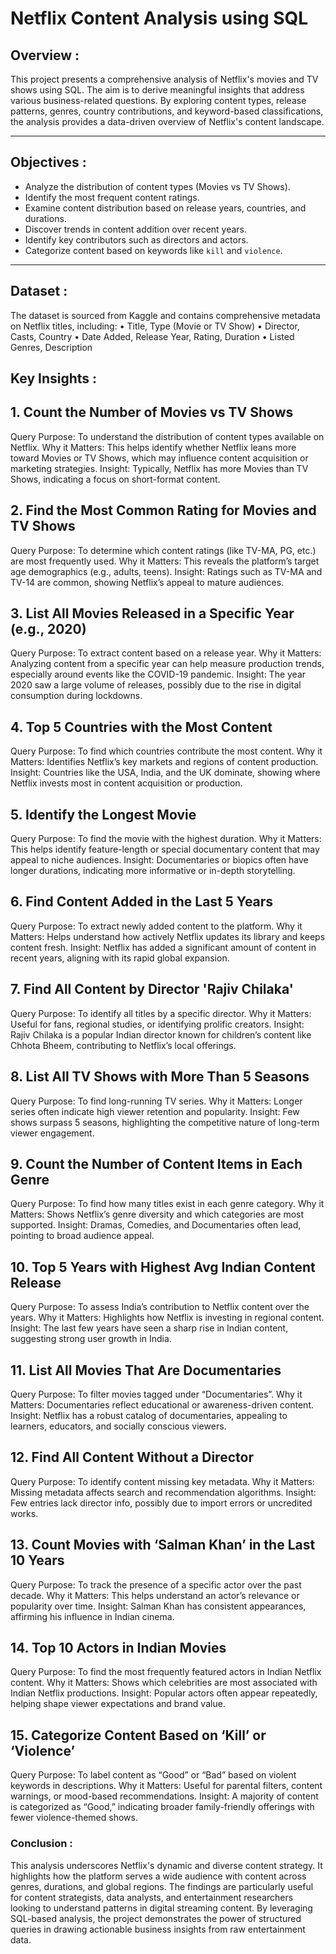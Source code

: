 # Netflix Content Analysis using SQL

##  Overview :
This project presents a comprehensive analysis of Netflix's movies and TV shows using SQL. The aim is to derive meaningful insights that address various business-related questions. By exploring content types, release patterns, genres, country contributions, and keyword-based classifications, the analysis provides a data-driven overview of Netflix's content landscape.

---

##  Objectives :
- Analyze the distribution of content types (Movies vs TV Shows).
- Identify the most frequent content ratings.
- Examine content distribution based on release years, countries, and durations.
- Discover trends in content addition over recent years.
- Identify key contributors such as directors and actors.
- Categorize content based on keywords like `kill` and `violence`.

---
## Dataset :
The dataset is sourced from Kaggle and contains comprehensive metadata on Netflix titles, including:
•	Title, Type (Movie or TV Show)
•	Director, Casts, Country
•	Date Added, Release Year, Rating, Duration
•	Listed Genres, Description

## Key Insights :
## 1. Count the Number of Movies vs TV Shows
Query Purpose:
To understand the distribution of content types available on Netflix.
Why it Matters:
This helps identify whether Netflix leans more toward Movies or TV Shows, which may influence content acquisition or marketing strategies.
Insight:
Typically, Netflix has more Movies than TV Shows, indicating a focus on short-format content.

## 2. Find the Most Common Rating for Movies and TV Shows
Query Purpose:
To determine which content ratings (like TV-MA, PG, etc.) are most frequently used.
Why it Matters:
This reveals the platform’s target age demographics (e.g., adults, teens).
Insight:
Ratings such as TV-MA and TV-14 are common, showing Netflix’s appeal to mature audiences.

## 3. List All Movies Released in a Specific Year (e.g., 2020)
Query Purpose:
To extract content based on a release year.
Why it Matters:
Analyzing content from a specific year can help measure production trends, especially around events like the COVID-19 pandemic.
Insight:
The year 2020 saw a large volume of releases, possibly due to the rise in digital consumption during lockdowns.

## 4. Top 5 Countries with the Most Content
Query Purpose:
To find which countries contribute the most content.
Why it Matters:
Identifies Netflix’s key markets and regions of content production.
Insight:
Countries like the USA, India, and the UK dominate, showing where Netflix invests most in content acquisition or production.

## 5. Identify the Longest Movie
Query Purpose:
To find the movie with the highest duration.
Why it Matters:
This helps identify feature-length or special documentary content that may appeal to niche audiences.
Insight:
Documentaries or biopics often have longer durations, indicating more informative or in-depth storytelling.

## 6. Find Content Added in the Last 5 Years
Query Purpose:
To extract newly added content to the platform.
Why it Matters:
Helps understand how actively Netflix updates its library and keeps content fresh.
Insight:
Netflix has added a significant amount of content in recent years, aligning with its rapid global expansion.

## 7. Find All Content by Director 'Rajiv Chilaka'
Query Purpose:
To identify all titles by a specific director.
Why it Matters:
Useful for fans, regional studies, or identifying prolific creators.
Insight:
Rajiv Chilaka is a popular Indian director known for children’s content like Chhota Bheem, contributing to Netflix’s local offerings.

## 8. List All TV Shows with More Than 5 Seasons
Query Purpose:
To find long-running TV series.
Why it Matters:
Longer series often indicate high viewer retention and popularity.
Insight:
Few shows surpass 5 seasons, highlighting the competitive nature of long-term viewer engagement.

## 9. Count the Number of Content Items in Each Genre
Query Purpose:
To find how many titles exist in each genre category.
Why it Matters:
Shows Netflix’s genre diversity and which categories are most supported.
Insight:
Dramas, Comedies, and Documentaries often lead, pointing to broad audience appeal.

## 10. Top 5 Years with Highest Avg Indian Content Release
Query Purpose:
To assess India’s contribution to Netflix content over the years.
Why it Matters:
Highlights how Netflix is investing in regional content.
Insight:
The last few years have seen a sharp rise in Indian content, suggesting strong user growth in India.

## 11. List All Movies That Are Documentaries
Query Purpose:
To filter movies tagged under “Documentaries”.
Why it Matters:
Documentaries reflect educational or awareness-driven content.
Insight:
Netflix has a robust catalog of documentaries, appealing to learners, educators, and socially conscious viewers.

## 12. Find All Content Without a Director
Query Purpose:
To identify content missing key metadata.
Why it Matters:
Missing metadata affects search and recommendation algorithms.
Insight:
Few entries lack director info, possibly due to import errors or uncredited works.

## 13. Count Movies with ‘Salman Khan’ in the Last 10 Years
Query Purpose:
To track the presence of a specific actor over the past decade.
Why it Matters:
This helps understand an actor’s relevance or popularity over time.
Insight:
Salman Khan has consistent appearances, affirming his influence in Indian cinema.

## 14. Top 10 Actors in Indian Movies
Query Purpose:
To find the most frequently featured actors in Indian Netflix content.
Why it Matters:
Shows which celebrities are most associated with Indian Netflix productions.
Insight:
Popular actors often appear repeatedly, helping shape viewer expectations and brand value.

## 15. Categorize Content Based on ‘Kill’ or ‘Violence’
Query Purpose:
To label content as “Good” or “Bad” based on violent keywords in descriptions.
Why it Matters:
Useful for parental filters, content warnings, or mood-based recommendations.
Insight:
A majority of content is categorized as “Good,” indicating broader family-friendly offerings with fewer violence-themed shows.



### Conclusion :
This analysis underscores Netflix's dynamic and diverse content strategy. It highlights how the platform serves a wide audience with content across genres, durations, and global regions. The findings are   particularly useful for content strategists, data analysts, and entertainment researchers looking to understand patterns in digital streaming content. By leveraging SQL-based analysis, the project demonstrates the power of structured queries in drawing actionable business insights from raw entertainment data.







